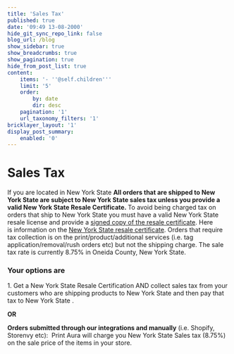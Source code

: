 ```yaml
---
title: 'Sales Tax'
published: true
date: '09:49 13-08-2000'
hide_git_sync_repo_link: false
blog_url: /blog
show_sidebar: true
show_breadcrumbs: true
show_pagination: true
hide_from_post_list: true
content:
    items: '- ''@self.children'''
    limit: '5'
    order:
        by: date
        dir: desc
    pagination: '1'
    url_taxonomy_filters: '1'
bricklayer_layout: '1'
display_post_summary:
    enabled: '0'
---
```


<h1>Sales Tax</h1>
If you are located in New York State <strong>All orders that are shipped to New York State are subject to New York State sales tax unless you provide a valid New York State Resale Certificate. </strong>To avoid being charged tax on orders that ship to New York State you must have a valid New York State resale license and provide a <a href="https://www.tax.ny.gov/pdf/current_forms/st/st120_fill_in.pdf">signed copy of the resale certificate</a>. Here is information on the <a href="https://www.tax.ny.gov/bus/st/subject.htm">New York State resale certificate</a>. Orders that require tax collection is on the print/product/additional services (i.e. tag application/removal/rush orders etc) but not the shipping charge. The sale tax rate is currently 8.75% in Oneida County, New York State.
<h3>Your options are</h3>
1. Get a New York State Resale Certification AND collect sales tax from your customers who are shipping products to New York State and then pay that tax to New York State .

<strong>OR</strong>

<strong>Orders submitted through our integrations and manually</strong> (i.e. Shopify, Storenvy etc):  Print Aura will charge you New York State Sales tax (8.75%) on the sale price of the items in your store.

&nbsp;